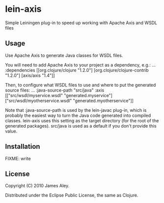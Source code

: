 # lein-axis
Simple Leiningen plug-in to speed up working with Apache Axis and WSDL files

## Usage
Use Apache Axis to generate Java classes for WSDL files.

You will need to add Apache Axis to your project as a dependency, e.g.:
    ...
    :dependencies [[org.clojure/clojure "1.2.0"]
                   [org.clojure/clojure-contrib "1.2.0"]
                   [axis/axis "1.4"]]

Then, to configure what WSDL files to use and where to put the generated
source files:
    ...
    :java-source-path "src/java"
    :axis [["src/wsdl/myservice.wsdl" "generated.myservice"]
    	   ["src/wsdl/myotherservice.wsdl" "generated.myotherservice"]]

Note that :java-source-path is used by the lein-javac plug-in, which is
probably the easiest way to turn the Java code generated into compiled
classes. lein-axis uses this setting as the target directory (for the
root of the generated packages). src/java is used as a default if you
don't provide this value.


## Installation

FIXME: write

## License

Copyright (C) 2010 James Aley.

Distributed under the Eclipse Public License, the same as Clojure.
